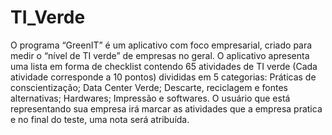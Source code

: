 # TI_Verde

O programa “GreenIT” é um aplicativo com foco empresarial, criado para medir o “nível de TI verde” de empresas no geral. O aplicativo apresenta uma lista em forma de checklist contendo 65 atividades de TI verde (Cada atividade corresponde a 10 pontos) divididas em 5 categorias: Práticas de conscientização; Data Center Verde; Descarte, reciclagem e fontes alternativas; Hardwares; Impressão e softwares. O usuário que está representando sua empresa irá marcar as atividades que a empresa pratica e no final do teste, uma nota será atribuída. 
